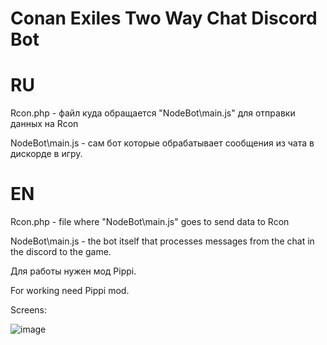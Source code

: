 # Conan Exiles Two Way Chat Discord Bot
# RU

Rcon.php - файл куда обращается "NodeBot\main.js" для отправки данных на Rcon

NodeBot\main.js - сам бот которые обрабатывает сообщения из чата в дискорде в игру.

# EN

Rcon.php - file where "NodeBot\main.js" goes to send data to Rcon

NodeBot\main.js - the bot itself that processes messages from the chat in the discord to the game.

Для работы нужен мод Pippi.

For working need Pippi mod.

Screens:

![image](https://github.com/UrbanSide/Conan-Exiles-Two-Way-Chat-Discord-Bot/assets/26259129/329d3b28-6b8c-4468-8c0e-e2d683523be4)
